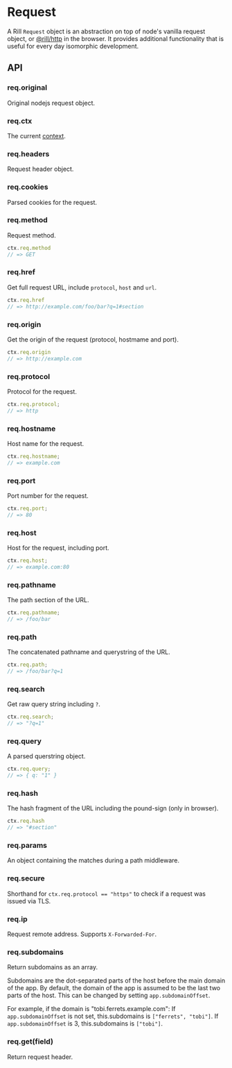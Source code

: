 # Request

  A Rill `Request` object is an abstraction on top of node's vanilla request object, or [@rill/http](https://github.com/rill-js/http) in the browser.
  It provides additional functionality that is useful for every day isomorphic development.

## API

### req.original

 Original nodejs request object.

### req.ctx

 The current [context](https://github.com/rill-js/rill/blob/master/docs/api/context.md).

### req.headers

 Request header object.

### req.cookies

 Parsed cookies for the request.

### req.method

 Request method.

 ```js
ctx.req.method
// => GET
```

### req.href

  Get full request URL, include `protocol`, `host` and `url`.

```js
ctx.req.href
// => http://example.com/foo/bar?q=1#section
```

### req.origin

  Get the origin of the request (protocol, hostmame and port).

```js
ctx.req.origin
// => http://example.com
```

### req.protocol

 Protocol for the request.

```js
ctx.req.protocol;
// => http
```

### req.hostname

 Host name for the request.

```js
ctx.req.hostname;
// => example.com
```

### req.port

 Port number for the request.

```js
ctx.req.port;
// => 80
```

### req.host

 Host for the request, including port.

```js
ctx.req.host;
// => example.com:80
```

### req.pathname

 The path section of the URL.

```js
ctx.req.pathname;
// => /foo/bar
```

### req.path

 The concatenated pathname and querystring of the URL.

```js
ctx.req.path;
// => /foo/bar?q=1
```

### req.search

  Get raw query string including `?`.

```js
ctx.req.search;
// => "?q=1"
```

### req.query

 A parsed querstring object.

 ```js
ctx.req.query;
// => { q: "1" }
```

### req.hash

 The hash fragment of the URL including the pound-sign (only in browser).

```js
ctx.req.hash
// => "#section"
```

### req.params

 An object containing the matches during a path middleware.

### req.secure

  Shorthand for `ctx.req.protocol == "https"` to check if a request was
  issued via TLS.

### req.ip

  Request remote address. Supports `X-Forwarded-For`.

### req.subdomains

  Return subdomains as an array.

  Subdomains are the dot-separated parts of the host before the main domain of
  the app. By default, the domain of the app is assumed to be the last two
  parts of the host. This can be changed by setting `app.subdomainOffset`.

  For example, if the domain is "tobi.ferrets.example.com":
  If `app.subdomainOffset` is not set, this.subdomains is `["ferrets", "tobi"]`.
  If `app.subdomainOffset` is 3, this.subdomains is `["tobi"]`.

### req.get(field)

  Return request header.
